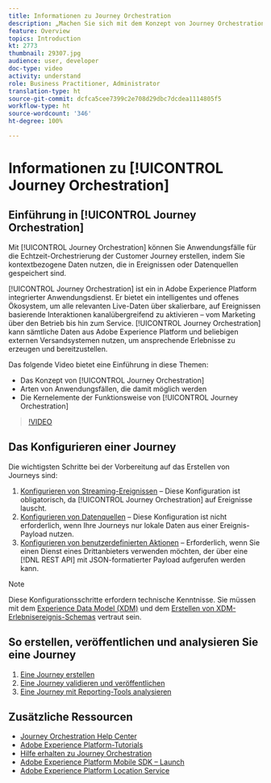 ```yaml
---
title: Informationen zu Journey Orchestration
description: „Machen Sie sich mit dem Konzept von Journey Orchestration, den möglichen Anwendungsfällen sowie den Schlüsselelementen von Journey Orchestration vertraut.“
feature: Overview
topics: Introduction
kt: 2773
thumbnail: 29307.jpg
audience: user, developer
doc-type: video
activity: understand
role: Business Practitioner, Administrator
translation-type: ht
source-git-commit: dcfca5cee7399c2e708d29dbc7dcdea1114805f5
workflow-type: ht
source-wordcount: '346'
ht-degree: 100%

---
```



# Informationen zu [!UICONTROL Journey Orchestration]

## Einführung in [!UICONTROL Journey Orchestration]

Mit [!UICONTROL Journey Orchestration] können Sie Anwendungsfälle für die Echtzeit-Orchestrierung der Customer Journey erstellen, indem Sie kontextbezogene Daten nutzen, die in Ereignissen oder Datenquellen gespeichert sind.

[!UICONTROL Journey Orchestration] ist ein in Adobe Experience Platform integrierter Anwendungsdienst. Er bietet ein intelligentes und offenes Ökosystem, um alle relevanten Live-Daten über skalierbare, auf Ereignissen basierende Interaktionen kanalübergreifend zu aktivieren – vom Marketing über den Betrieb bis hin zum Service. [!UICONTROL Journey Orchestration] kann sämtliche Daten aus Adobe Experience Platform und beliebigen externen Versandsystemen nutzen, um ansprechende Erlebnisse zu erzeugen und bereitzustellen.

Das folgende Video bietet eine Einführung in diese Themen:

* Das Konzept von [!UICONTROL Journey Orchestration]
* Arten von Anwendungsfällen, die damit möglich werden
* Die Kernelemente der Funktionsweise von [!UICONTROL Journey Orchestration]

>[!VIDEO](https://video.tv.adobe.com/v/29307?quality=12)

## Das Konfigurieren einer Journey

Die wichtigsten Schritte bei der Vorbereitung auf das Erstellen von Journeys sind:

1. [Konfigurieren von Streaming-Ereignissen](/help/configuring-journey-orchestration/configure-streaming-events.md) – Diese Konfiguration ist obligatorisch, da [!UICONTROL Journey Orchestration] auf Ereignisse lauscht.
1. [Konfigurieren von Datenquellen](/help/configuring-journey-orchestration/configure-data-sources.md) – Diese Konfiguration ist nicht erforderlich, wenn Ihre Journeys nur lokale Daten aus einer Ereignis-Payload nutzen.
1. [Konfigurieren von benutzerdefinierten Aktionen](/help/configuring-journey-orchestration/configure-actions.md) – Erforderlich, wenn Sie einen Dienst eines Drittanbieters verwenden möchten, der über eine [!DNL REST API] mit JSON-formatierter Payload aufgerufen werden kann.

>[!NOTE]
>
>Diese Konfigurationsschritte erfordern technische Kenntnisse. Sie müssen mit dem [Experience Data Model (XDM)](https://docs.adobe.com/content/help/de-DE/platform-learn/tutorials/schemas/understanding-the-xdm-system-and-experience-data-model.html) und dem [Erstellen von XDM-Erlebnisereignis-Schemas](https://docs.adobe.com/content/help/de-DE/platform-learn/tutorials/schemas/create-your-first-schema-with-out-of-the-box-components.html) vertraut sein.

## So erstellen, veröffentlichen und analysieren Sie eine Journey

1. [Eine Journey erstellen](/help/building-a-journey/creating-a-journey.md)
1. [Eine Journey validieren und veröffentlichen](/help/validate-and-publish-a-journey.md)
1. [Eine Journey mit Reporting-Tools analysieren](/help/analyze-a-journey-via-reporting-tools.md)

## Zusätzliche Ressourcen

* [Journey Orchestration Help Center](https://docs.adobe.com/content/help/de-DE/journeys/using/journey-orchestration-home.html)
* [Adobe Experience Platform-Tutorials](https://docs.adobe.com/content/help/de-DE/platform-learn/tutorials/overview.html)
* [Hilfe erhalten zu Journey Orchestration](/help/understanding-journey-orchestration.md)
* [Adobe Experience Platform Mobile SDK – Launch](https://docs.adobe.com/content/help/de-DE/core-services-learn/tutorials/launch-mobile/understanding-the-mobile-sdks.html)
* [Adobe Experience Platform Location Service](https://docs.adobe.com/content/help/de-DE/places/using/home.html)
